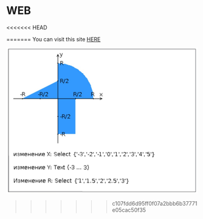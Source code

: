 # WEB
<<<<<<< HEAD
 
=======
You can visit this site [HERE](https://cemetiere.github.io/)

![task image](src/taskImg.jpg)
>>>>>>> c107fdd6d95ff0f07a2bbb6b37771e05cac50f35
